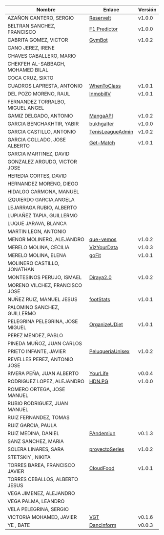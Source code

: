 | Nombre | Enlace | Versión |
|--------|--------|---------|
| AZAÑON CANTERO, SERGIO| [ReserveIt](https://github.com/sergiocantero8/ReserveIt-API) | v1.0.0 |
| BELTRAN SANCHEZ, FRANCISCO| [F1 Predictor](https://github.com/currobeltran/F1-Predictor) | v1.0.0 |
| CABRITA GOMEZ, VICTOR| [GymBot](https://github.com/Torchu/GymBot) | v1.0.2 |
| CANO JEREZ, IRENE| | |
| CHAVES CABALLERO, MARIO| | |
| CHEKFEH AL-SABBAGH, MOHAMED BILAL| | |
| COCA CRUZ, SIXTO| | |
| CUADROS LAPRESTA, ANTONIO| [WhenToClass](https://github.com/antoniocuadros/WhenToClass) | v1.0.1 |
| DEL POZO MORENO, RAUL|[InmobilIV](https://github.com/rauldpm/InmobilIV)| v1.0.1 |
| FERNANDEZ TORRALBO, MIGUEL ANGEL| | |
| GAMIZ DELGADO, ANTONIO | [MangaAPI](https://github.com/antoniogamiz/manga-api) | v1.0.2 |
| GARCIA BENCHAKHTIR, YABIR| [bukhgalter](https://github.com/yabirgb/bukhgalter) | v1.0.0 |
| GARCIA CASTILLO, ANTONIO| [TenisLeagueAdmin](https://github.com/antOnioOnio/antOnioOnio-TenisLeagueAdmin-) | v1.0.2 |
| GARCIA COLLADO, JOSE ALBERTO| [Get-Match](https://github.com/joseegc10/get-match) | v1.0.1 |
| GARCIA MARTINEZ, DAVID| | |
| GONZALEZ ARGUDO, VICTOR JOSE| | |
| HEREDIA CORTES, DAVID| | |
| HERNANDEZ MORENO, DIEGO| | |
| HIDALGO CARMONA, MANUEL| | |
| IZQUIERDO GARCIA,ANGELA| | |
| LEJARRAGA RUBIO, ALBERTO| | |
| LUPIAÑEZ TAPIA, GUILLERMO| | |
| LUQUE JARAVA, BLANCA| | |
| MARTIN LEON, ANTONIO| | |
| MENOR MOLINERO, ALEJANDRO| [que-vemos](https://github.com/AlexMenor/que-vemos) | v1.0.2 |
| MERELO MOLINA, CECILIA| [VizYourData](https://github.com/cecimerelo/VizYourData) | v1.0.3 |
| MERELO MOLINA, ELENA| [goFit](https://github.com/ElenaMerelo/goFit)| v1.0.1 |
| MOLINERO CASTILLO, JONATHAN| | |
| MONTESINOS PERUJO, ISMAEL| [Diraya2.0](https://github.com/ismaelmontesinos/RegistroDiraya) | v1.0.2 |
| MORENO VILCHEZ, FRANCISCO JOSE| | |
| NUÑEZ RUIZ, MANUEL JESUS| [footStats](https://github.com/ManuelJNunez/footStats) | v1.0.1 |
| PALOMINO SANCHEZ, GUILLERMO| | |
| PELEGRINA PELEGRINA, JOSE MIGUEL| [OrganizeUDiet](https://github.com/josemip98/OrganizeUDiet) | v1.0.1 |
| PEREZ MENDEZ, PABLO| | |
| PINEDA MUÑOZ, JUAN CARLOS| | |
| PRIETO INFANTE, JAVIER| [PeluqueriaUnisex](https://github.com/JaviPrieto/PeluqueriaUnisex) | v1.0.2 |
| REVELLES PEREZ, ANTONIO JOSE| | |
| RIVERA PEÑA, JUAN ALBERTO| [YourLife](https://github.com/juanalberto58/AppIV)| v0.0.4 |
| RODRIGUEZ LOPEZ, ALEJANDRO|[HDN.PG](https://github.com/alexrodriguezlop/HDN.PG)  | v1.0.0 |
| ROMERO ORTEGA, JOSE MANUEL| | |
| RUBIO RODRIGUEZ, JUAN MANUEL| | |
| RUIZ FERNANDEZ, TOMAS| | |
| RUIZ GARCIA, PAULA| | |
| RUIZ MEDINA, DANIEL| [PAndemiun](https://github.com/DanielRuizMed/PAndemium) | v0.1.3 |
| SANZ SANCHEZ, MARIA| | |
| SOLERA LINARES, SARA| [proyectoSeries](https://github.com/sarasolera/proyectoSeries) | v1.0.2 |
| STETSKIY , NIKITA| | |
| TORRES BAREA, FRANCISCO JAVIER|[CloudFood](https://github.com/FranToBa/CloudFood) | v1.0.1 |
| TORRES CEBALLOS, ALBERTO JESUS| | |
| VEGA JIMENEZ, ALEJANDRO| | |
| VEGA PALMA, LEANDRO| | |
| VELA PELEGRINA, SERGIO| | |
| VICTORIA MOHAMED, JAVIER| [VGT](https://github.com/javizzyv/VideoGameTracker) | v0.1.6 |
| YE , BATE|[DancInform](https://github.com/WolfYe98/Proyecto_IV_Bate) |v0.0.3 |
